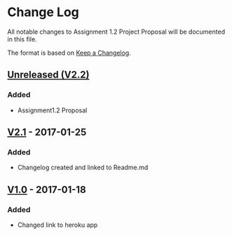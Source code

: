 # Change Log
All notable changes to Assignment 1.2 Project Proposal will be documented in this file.

The format is based on [Keep a Changelog](http://keepachangelog.com/).

## [Unreleased (V2.2)]
### Added
- Assignment1.2 Proposal 

## [V2.1] - 2017-01-25
### Added
- Changelog created and linked to Readme.md

## [V1.0] - 2017-01-18
### Added
- Changed link to heroku app

[Unreleased (V2.2)]: https://github.com/infsci2560sp17/full-stack-web-sew77/compare/V2.1...infsci2560sp17:V2.2
[V2.1]: https://github.com/infsci2560sp17/full-stack-web-sew77/compare/V1.0...infsci2560sp17:V2.1
[V1.0]: https://github.com/infsci2560sp17/full-stack-web-sew77/compare/head...V1.0
